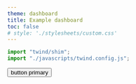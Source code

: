 ```yaml
---
theme: dashboard
title: Example dashboard
toc: false
# style: './stylesheets/custom.css'
---
```


```js
import "twind/shim";
import "./javascripts/twind.config.js";
```


<button class="btn-primary">
  button primary
</button>
